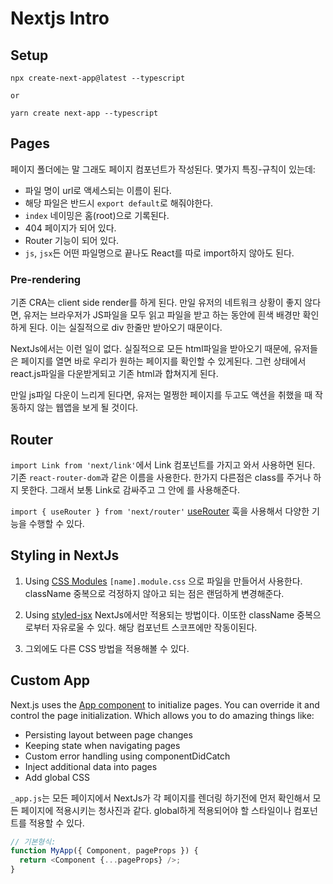 # Nextjs Intro

## Setup

```
npx create-next-app@latest --typescript

or

yarn create next-app --typescript
```

## Pages

페이지 폴더에는 말 그래도 페이지 컴포넌트가 작성된다. 몇가지 특징-규칙이 있는데:

- 파일 명이 url로 액세스되는 이름이 된다.
- 해당 파일은 반드시 `export default`로 해줘야한다.
- `index` 네이밍은 홈(root)으로 기록된다.
- 404 페이지가 되어 있다.
- Router 기능이 되어 있다.
- `js`, `jsx`든 어떤 파일명으로 끝나도 React를 따로 import하지 않아도 된다.

### Pre-rendering

기존 CRA는 client side render를 하게 된다. 만일 유저의 네트워크 상황이 좋지 않다면, 유저는 브라우저가 JS파일을 모두 읽고 파일을 받고 하는 동안에 흰색 배경만 확인하게 된다. 이는 실질적으로 div 한줄만 받아오기 때문이다.

NextJs에서는 이런 일이 없다. 실질적으로 모든 html파일을 받아오기 때문에, 유저들은 페이지를 열면 바로 우리가 원하는 페이지를 확인할 수 있게된다. 그런 상태에서 react.js파일을 다운받게되고 기존 html과 합쳐지게 된다.

만일 js파일 다운이 느리게 된다면, 유저는 멀쩡한 페이지를 두고도 액션을 취했을 때 작동하지 않는 웹앱을 보게 될 것이다.

## Router

`import Link from 'next/link'`에서 Link 컴포넌트를 가지고 와서 사용하면 된다.
기존 `react-router-dom`과 같은 이름을 사용한다. 한가지 다른점은 class를 주거나 하지 못한다. 그래서 보통 Link로 감싸주고 그 안에 <a/>를 사용해준다.

`import { useRouter } from 'next/router'` [useRouter](https://nextjs.org/docs/api-reference/next/router#router-object) 훅을 사용해서 다양한 기능을 수행할 수 있다.

## Styling in NextJs

1. Using [CSS Modules](https://nextjs.org/docs/basic-features/built-in-css-support#adding-component-level-css)
   `[name].module.css` 으로 파일을 만들어서 사용한다.
   className 중복으로 걱정하지 않아고 되는 점은 랜덤하게 변경해준다.

2. Using [styled-jsx](https://github.com/vercel/next.js/tree/canary/examples/with-styled-jsx#styled-jsx-example)
   NextJs에서만 적용되는 방법이다. 이또한 className 중복으로부터 자유로울 수 있다. 해당 컴포넌트 스코프에만 작동이된다.

3. 그외에도 다른 CSS 방법을 적용해볼 수 있다.

## Custom App

Next.js uses the [App component](https://nextjs.org/docs/advanced-features/custom-app) to initialize pages. You can override it and control the page initialization. Which allows you to do amazing things like:

- Persisting layout between page changes
- Keeping state when navigating pages
- Custom error handling using componentDidCatch
- Inject additional data into pages
- Add global CSS

`_app.js`는 모든 페이지에서 NextJs가 각 페이지를 렌더링 하기전에 먼저 확인해서 모든 페이지에 적용시키는 청사진과 같다. global하게 적용되어야 할 스타일이나 컴포넌트를 적용할 수 있다.

```js
// 기본형식:
function MyApp({ Component, pageProps }) {
  return <Component {...pageProps} />;
}
```
